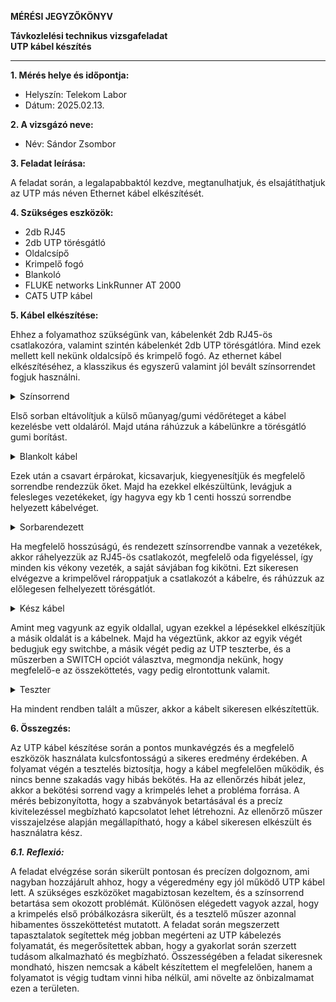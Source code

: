 **MÉRÉSI JEGYZŐKÖNYV**

**Távkozlelési technikus vizsgafeladat**  
**UTP kábel készítés**

---

**1. Mérés helye és időpontja:**  
- Helyszín: Telekom Labor
- Dátum: 2025.02.13.


**2. A vizsgázó neve:**  
- Név: Sándor Zsombor

**3. Feladat leírása:**

A feladat során, a legalapabbaktól kezdve, megtanulhatjuk, és elsajátíthatjuk az UTP más néven Ethernet kábel elkészítését.

**4. Szükséges eszközök:**  

- 2db RJ45
- 2db UTP törésgátló
- Oldalcsípő
- Krimpelő fogó
- Blankoló
- FLUKE networks LinkRunner AT 2000
- CAT5 UTP kábel

**5. Kábel elkészítése:**

Ehhez a folyamathoz szükségünk van, kábelenkét 2db RJ45-ös csatlakozóra, valamint szintén kábelenkét 2db UTP törésgátlóra. Mind ezek mellett kell nekünk oldalcsípő és krimpelő fogó. Az ethernet kábel elkészítéséhez, a klasszikus és egyszerű valamint jól bevált színsorrendet fogjuk használni.

<details>
    <summary>Színsorrend</summary>
    <img src="https://github.com/user-attachments/assets/216409ef-4bb6-476a-b89a-dd5b416ae270" width="360" height="640">
</details>

Első sorban eltávolítjuk a külső műanyag/gumi védőréteget a kábel kezelésbe vett oldaláról. Majd utána ráhúzzuk a kábelünkre a törésgátló gumi borítást.

<details>
    <summary>Blankolt kábel</summary>
    <img src="https://github.com/user-attachments/assets/cbaa954a-17e6-4e7c-b5ae-bec148b9ac7f" width="360" height="640">
</details>

Ezek után a csavart érpárokat, kicsavarjuk, kiegyenesítjük és megfelelő sorrendbe rendezzük őket. Majd ha ezekkel elkészültünk, levágjuk a felesleges vezetékeket, így hagyva egy kb 1 centi hosszú sorrendbe helyezett kábelvéget.

<details>
    <summary>Sorbarendezett</summary>
    <img src="https://github.com/user-attachments/assets/a9ffc243-60ba-4d70-aa1d-0a2de4e70f36" width="360" height="640">
</details>

Ha megfelelő hosszúságú, és rendezett színsorrendbe vannak a vezetékek, akkor ráhelyezzük az RJ45-ös csatlakozót, megfelelő oda figyeléssel, így minden kis vékony vezeték, a saját sávjában fog kikötni. Ezt sikeresen elvégezve a krimpelővel rároppatjuk a csatlakozót a kábelre, és ráhúzzuk az előlegesen felhelyezett törésgátlót.

<details>
    <summary>Kész kábel</summary>
    <img src="https://github.com/user-attachments/assets/09211634-135a-459d-affc-dcbd2ac05fcd" width="360" height="640">
</details>

Amint meg vagyunk az egyik oldallal, ugyan ezekkel a lépésekkel elkészítjük a másik oldalát is a kábelnek. Majd ha végeztünk, akkor az egyik végét bedugjuk egy switchbe, a másik végét pedig az UTP teszterbe, és a műszerben a SWITCH opciót választva, megmondja nekünk, hogy megfelelő-e az összeköttetés, vagy pedig elrontottunk valamit.

<details>
    <summary>Teszter</summary>
    <img src="https://github.com/user-attachments/assets/64f4eb76-f813-4ffa-b879-cd81746be134" width="360" height="640">
</details>

Ha mindent rendben talált a műszer, akkor a kábelt sikeresen elkészítettük.

**6. Összegzés:**

Az UTP kábel készítése során a pontos munkavégzés és a megfelelő eszközök használata kulcsfontosságú a sikeres eredmény érdekében. A folyamat végén a tesztelés biztosítja, hogy a kábel megfelelően működik, és nincs benne szakadás vagy hibás bekötés. Ha az ellenőrzés hibát jelez, akkor a bekötési sorrend vagy a krimpelés lehet a probléma forrása. A mérés bebizonyította, hogy a szabványok betartásával és a precíz kivitelezéssel megbízható kapcsolatot lehet létrehozni. Az ellenőrző műszer visszajelzése alapján megállapítható, hogy a kábel sikeresen elkészült és használatra kész.

***6.1. Reflexió:***

A feladat elvégzése során sikerült pontosan és precízen dolgoznom, ami nagyban hozzájárult ahhoz, hogy a végeredmény egy jól működő UTP kábel lett. A szükséges eszközöket magabiztosan kezeltem, és a színsorrend betartása sem okozott problémát. Különösen elégedett vagyok azzal, hogy a krimpelés első próbálkozásra sikerült, és a tesztelő műszer azonnal hibamentes összeköttetést mutatott. A feladat során megszerzett tapasztalatok segítettek még jobban megérteni az UTP kábelezés folyamatát, és megerősítettek abban, hogy a gyakorlat során szerzett tudásom alkalmazható és megbízható. Összességében a feladat sikeresnek mondható, hiszen nemcsak a kábelt készítettem el megfelelően, hanem a folyamatot is végig tudtam vinni hiba nélkül, ami növelte az önbizalmamat ezen a területen.
